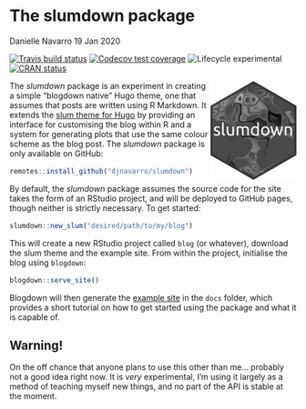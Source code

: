 The slumdown package
================
Danielle Navarro
19 Jan 2020

<!-- badges: start -->

[![Travis build
status](https://travis-ci.org/djnavarro/slumdown.svg?branch=master)](https://travis-ci.org/djnavarro/slumdown)
[![Codecov test
coverage](https://codecov.io/gh/djnavarro/slumdown/branch/master/graph/badge.svg)](https://codecov.io/gh/djnavarro/slumdown?branch=master)
![Lifecycle
experimental](https://img.shields.io/badge/lifecycle-experimental-orange.svg)
[![CRAN
status](https://www.r-pkg.org/badges/version/slumdown)](https://cran.r-project.org/package=slumdown)
<!-- badges: end -->

<img src="README_files/slumdown.png" width="30%" align="right" />

The *slumdown* package is an experiment in creating a simple “blogdown
native” Hugo theme, one that assumes that posts are written using R
Markdown. It extends the [slum theme for
Hugo](https://github.com/djnavarro/hugo-slum) by providing an interface
for customising the blog within R and a system for generating plots that
use the same colour scheme as the blog post. The *slumdown* package is
only available on GitHub:

``` r
remotes::install_github("djnavarro/slumdown")
```

By default, the *slumdown* package assumes the source code for the site
takes the form of an RStudio project, and will be deployed to GitHub
pages, though neither is strictly necessary. To get started:

``` r
slumdown::new_slum("desired/path/to/my/blog") 
```

This will create a new RStudio project called `blog` (or whatever),
download the slum theme and the example site. From within the project,
initialise the blog using `blogdown`:

``` r
blogdown::serve_site()
```

Blogdown will then generate the [example
site](https://djnavarro.github.io/hugo-slum/) in the `docs` folder,
which provides a short tutorial on how to get started using the package
and what it is capable of.

## Warning\!

On the off chance that anyone plans to use this other than me… probably
not a good idea right now. It is *very* experimental, I’m using it
largely as a method of teaching myself new things, and no part of the
API is stable at the moment.
